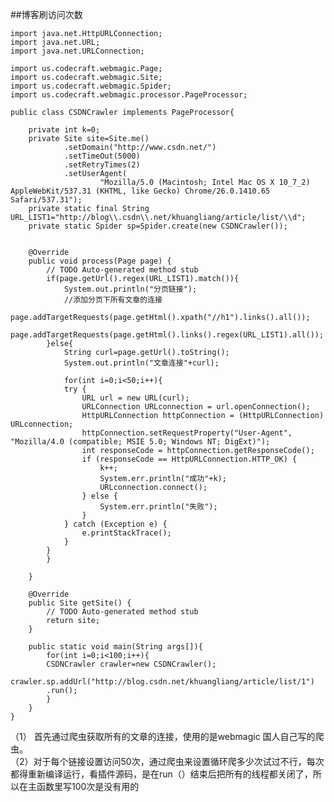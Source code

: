 ##博客刷访问次数

	import java.net.HttpURLConnection;
	import java.net.URL;
	import java.net.URLConnection;
	
	import us.codecraft.webmagic.Page;
	import us.codecraft.webmagic.Site;
	import us.codecraft.webmagic.Spider;
	import us.codecraft.webmagic.processor.PageProcessor;
	
	public class CSDNCrawler implements PageProcessor{
		
		private int k=0;
		private Site site=Site.me()
				.setDomain("http://www.csdn.net/")
				.setTimeOut(5000)
				.setRetryTimes(2)
	            .setUserAgent(
	                    "Mozilla/5.0 (Macintosh; Intel Mac OS X 10_7_2) AppleWebKit/537.31 (KHTML, like Gecko) Chrome/26.0.1410.65 Safari/537.31");
		private static final String URL_LIST1="http://blog\\.csdn\\.net/khuangliang/article/list/\\d";
		private static Spider sp=Spider.create(new CSDNCrawler());
		
	
		@Override
		public void process(Page page) {
			// TODO Auto-generated method stub
			if(page.getUrl().regex(URL_LIST1).match()){
				System.out.println("分页链接");
				//添加分页下所有文章的连接
				page.addTargetRequests(page.getHtml().xpath("//h1").links().all());
				page.addTargetRequests(page.getHtml().links().regex(URL_LIST1).all());
			}else{
				String curl=page.getUrl().toString();
				System.out.println("文章连接"+curl);
				
				for(int i=0;i<50;i++){
				try {
		            URL url = new URL(curl);
		            URLConnection URLconnection = url.openConnection();
		            HttpURLConnection httpConnection = (HttpURLConnection) URLconnection;
		            httpConnection.setRequestProperty("User-Agent", "Mozilla/4.0 (compatible; MSIE 5.0; Windows NT; DigExt)");
		            int responseCode = httpConnection.getResponseCode();
		            if (responseCode == HttpURLConnection.HTTP_OK) {
		            	k++;
		                System.err.println("成功"+k);   
		                URLconnection.connect();
		            } else {
		                System.err.println("失败");
		            }
		        } catch (Exception e) {
		            e.printStackTrace();
		        }
		    }
			}
	
		}
	
		@Override
		public Site getSite() {
			// TODO Auto-generated method stub
			return site;
		}
		
		public static void main(String args[]){
			for(int i=0;i<100;i++){
			CSDNCrawler crawler=new CSDNCrawler();
			crawler.sp.addUrl("http://blog.csdn.net/khuangliang/article/list/1")
			.run();
			}
		}
	}

（1） 首先通过爬虫获取所有的文章的连接，使用的是webmagic 国人自己写的爬虫。    
（2）对于每个链接设置访问50次，通过爬虫来设置循环爬多少次试过不行，每次都得重新编译运行，看插件源码，是在run（）结束后把所有的线程都关闭了，所以在主函数里写100次是没有用的